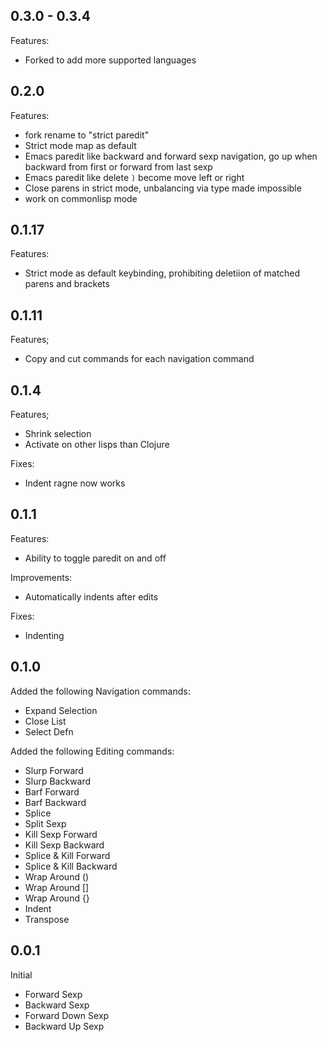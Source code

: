 ## 0.3.0 - 0.3.4
Features:
- Forked to add more supported languages

## 0.2.0
Features:
- fork rename to "strict paredit"
- Strict mode map as default
- Emacs paredit like backward and forward sexp navigation, go up when backward from first or forward from last sexp
- Emacs paredit like delete `)` become move left or right
- Close parens in strict mode, unbalancing via type made impossible
- work on commonlisp mode

## 0.1.17
Features:
- Strict mode as default keybinding, prohibiting deletiion of matched parens and brackets

## 0.1.11
Features;
- Copy and cut commands for each navigation command

## 0.1.4
Features;
- Shrink selection
- Activate on other lisps than Clojure

Fixes:
- Indent ragne now works

## 0.1.1
Features:
- Ability to toggle paredit on and off

Improvements:
- Automatically indents after edits

Fixes:
- Indenting

## 0.1.0
Added the following Navigation commands:
- Expand Selection
- Close List
- Select Defn

Added the following Editing commands:
- Slurp Forward
- Slurp Backward
- Barf Forward
- Barf Backward
- Splice
- Split Sexp
- Kill Sexp Forward
- Kill Sexp Backward
- Splice & Kill Forward
- Splice & Kill Backward
- Wrap Around ()
- Wrap Around []
- Wrap Around {}
- Indent
- Transpose

## 0.0.1
Initial
- Forward Sexp
- Backward Sexp
- Forward Down Sexp
- Backward Up Sexp